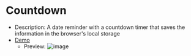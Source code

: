 # Countdown
   - Description: A date reminder with a countdown timer that saves the information in the browser's local storage
   - <a href="https://farzadforuozanfar.github.io/Mini-JavaScript-Projects/Countdown">Demo</a>
      - Preview: ![image](https://github.com/FarzadForuozanfar/Mini-JavaScript-Projects/assets/91725214/4bc3b92f-8a3a-4e67-92ec-e593b7b67ea1)
